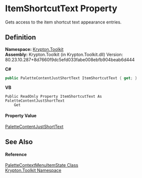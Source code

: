# ItemShortcutText Property


Gets access to the item shortcut text appearance entries.



## Definition
**Namespace:** <a href="79d2eac2-21f4-54ff-7552-b20c33c30600.md">Krypton.Toolkit</a>  
**Assembly:** Krypton.Toolkit (in Krypton.Toolkit.dll) Version: 80.23.10.287+8d7660f9dc5efd033fabe008ebfb904beab6d444

**C#**
``` C#
public PaletteContentJustShortText ItemShortcutText { get; }
```
**VB**
``` VB
Public ReadOnly Property ItemShortcutText As PaletteContentJustShortText
	Get
```



#### Property Value
<a href="0e0c90a3-3e73-7ba9-b556-35008096d90f.md">PaletteContentJustShortText</a>

## See Also


#### Reference
<a href="320fc7df-70cf-5e37-5ede-a7756b444be7.md">PaletteContextMenuItemState Class</a>  
<a href="79d2eac2-21f4-54ff-7552-b20c33c30600.md">Krypton.Toolkit Namespace</a>  
